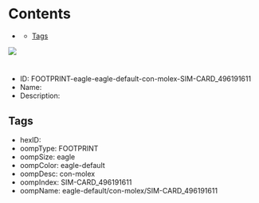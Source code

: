 



Contents
========

* [](#)
	* [Tags](#tags)
  
![][im]
# 

- ID: FOOTPRINT-eagle-eagle-default-con-molex-SIM-CARD_496191611
- Name: 
- Description: 

## Tags

- hexID: 
- oompType: FOOTPRINT
- oompSize: eagle
- oompColor: eagle-default
- oompDesc: con-molex
- oompIndex: SIM-CARD_496191611
- oompName: eagle-default/con-molex/SIM-CARD_496191611



[im]: image.png
